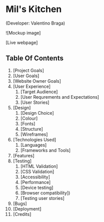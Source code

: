 # Mil's Kitchen
(Developer: Valentino Braga)

![Mockup image]

[Live webpage]

## Table Of Contents

1. [Project Goals]
  1. [User Goals]
  2. [Website Owner Goals]
2. [User Experience]
    1. [Target Audience]
    2. [User Requrements and Expectations]
    3. [User Stories]
3. [Design]
    1. [Design Choice]
    2. [Colour]
    3. [Fonts]
    4. [Structure]
    5. [Wireframes]
4. [Technologies Used]
    1. [Languages]
    2. [Frameworks and Tools]
5. [Features]
6. [Testing]
    1. [HTML Validation]
    2. [CSS Validation]
    3. [Accessibility]
    4. [Performance]
    5. [Device testing]
    6. [Browser compatibility])
    7. [Testing user stories]
8. [Bugs]
9. [Deployment]
10. [Credits]
